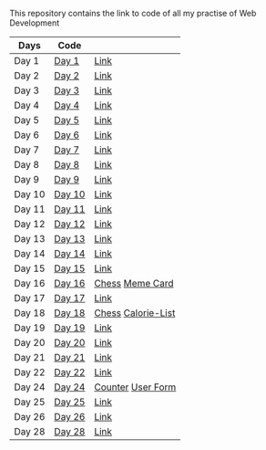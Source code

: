 This repository contains the link to code of all my practise of Web Development

| Days   | Code                                          |                                                                                                                                           |
| ------ | --------------------------------------------- | ----------------------------------------------------------------------------------------------------------------------------------------- |
| Day 1  | [Day 1](./tree/main/Day%201)                  | [Link](https://siddharth20190428.github.io/Frontend-THAs/Day%201/index.html)                                                              |
| Day 2  | [Day 2](./tree/main/Day%202)                  | [Link](https://siddharth20190428.github.io/Frontend-THAs/Day%202/index.html)                                                              |
| Day 3  | [Day 3](./tree/main/Day%203)                  | [Link](https://siddharth20190428.github.io/Frontend-THAs/Day%203/index.html)                                                              |
| Day 4  | [Day 4](./tree/main/Day%204)                  | [Link](https://siddharth20190428.github.io/Frontend-THAs/Day%204/index.html)                                                              |
| Day 5  | [Day 5](./tree/main/Day%205)                  | [Link](https://siddharth20190428.github.io/Frontend-THAs/Day%205/index.html)                                                              |
| Day 6  | [Day 6](./tree/main/Day%206)                  | [Link](https://siddharth20190428.github.io/Frontend-THAs/Day%206/index.html)                                                              |
| Day 7  | [Day 7](./tree/main/Day%207)                  | [Link](https://siddharth20190428.github.io/Frontend-THAs/Day%207/index.html)                                                              |
| Day 8  | [Day 8](./tree/main/Day%208)                  | [Link](https://siddharth20190428.github.io/Frontend-THAs/Day%208/index.html)                                                              |
| Day 9  | [Day 9](./tree/main/Day%209)                  | [Link](https://siddharth20190428.github.io/Frontend-THAs/Day%209/index.html)                                                              |
| Day 10 | [Day 10](./tree/main/Day%2010)                | [Link](https://siddharth20190428.github.io/Frontend-THAs/Day%2010/index.html)                                                             |
| Day 11 | [Day 11](./tree/main/Day%2011)                | [Link](https://siddharth20190428.github.io/Frontend-THAs/Day%2011/index.html)                                                             |
| Day 12 | [Day 12](./tree/main/Day%2012)                | [Link](https://siddharth20190428.github.io/Frontend-THAs/Day%2012/index.html)                                                             |
| Day 13 | [Day 13](./tree/main/Day%2013)                | [Link](https://siddharth20190428.github.io/Frontend-THAs/Day%2013/index.html)                                                             |
| Day 14 | [Day 14](./tree/main/Day%2014)                | [Link](https://siddharth20190428.github.io/Frontend-THAs/Day%2014/index.html)                                                             |
| Day 15 | [Day 15](./tree/main/Day%2015)                | [Link](https://siddharth20190428.github.io/Frontend-THAs/Day%2015/index.html)                                                             |
| Day 16 | [Day 16](./tree/main/react-thas/src/Day%2016) | [Chess](https://siddharth-react-thas.netlify.app/day16/chess) [Meme Card](https://siddharth-react-thas.netlify.app/day16/meme-card)       |
| Day 17 | [Day 17](./tree/main/react-thas/src/Day%2017) | [Link](https://siddharth-react-thas.netlify.app/day17/)                                                                                   |
| Day 18 | [Day 18](./tree/main/react-thas/src/Day%2018) | [Chess](https://siddharth-react-thas.netlify.app/day18/chess) [Calorie-List](https://siddharth-react-thas.netlify.app/day18/calorie-list) |
| Day 19 | [Day 19](./tree/main/react-thas/src/Day%2019) | [Link](https://siddharth-react-thas.netlify.app/day19/)                                                                                   |
| Day 20 | [Day 20](./tree/main/react-thas/src/Day%2020) | [Link](https://siddharth-react-thas.netlify.app/day20/)                                                                                   |
| Day 21 | [Day 21](./tree/main/react-thas/src/Day%2021) | [Link](https://siddharth-react-thas.netlify.app/day21/)                                                                                   |
| Day 22 | [Day 22](./tree/main/react-thas/src/Day%2022) | [Link](https://siddharth-react-thas.netlify.app/day22/)                                                                                   |
| Day 24 | [Day 24](./tree/main/react-thas/src/Day%2024) | [Counter](https://siddharth-react-thas.netlify.app/day24/counter) [User Form](https://siddharth-react-thas.netlify.app/day24/user-form)   |
| Day 25 | [Day 25](./tree/main/react-thas/src/Day%2025) | [Link](https://siddharth-react-thas.netlify.app/day25/)                                                                                   |
| Day 26 | [Day 26](./tree/main/react-thas/src/Day%2026) | [Link](https://siddharth-react-thas.netlify.app/day26/)                                                                                   |
| Day 28 | [Day 28](./tree/main/react-thas/src/Day%2028) | [Link](https://siddharth-react-thas.netlify.app/day28/)                                                                                   |
